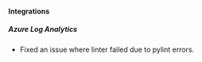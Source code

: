 
#### Integrations
##### Azure Log Analytics
- Fixed an issue where linter failed due to pylint errors.
